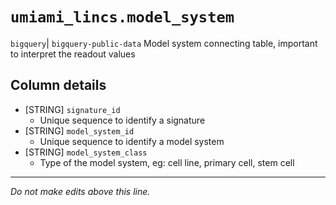 # `umiami_lincs.model_system`
`bigquery`| `bigquery-public-data`
Model system connecting table, important to interpret the readout values

## Column details
* [STRING]    `signature_id`
  - Unique sequence to identify a signature
* [STRING]    `model_system_id`
  - Unique sequence to identify a model system
* [STRING]    `model_system_class`
  - Type of the model system, eg: cell line, primary cell, stem cell

-------------------------------------------------------------------------------
*Do not make edits above this line.*
